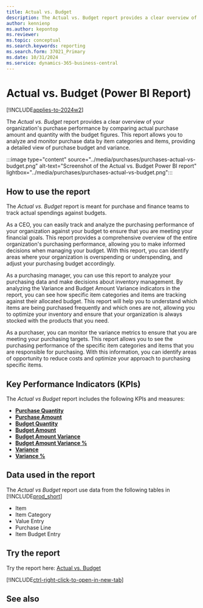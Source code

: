 ```yaml
---
title: Actual vs. Budget
description: The Actual vs. Budget report provides a clear overview of your organization's purchase performance by comparing actual purchase amount and quantity with the budget figures.
author: kennienp
ms.author: kepontop
ms.reviewer:
ms.topic: conceptual
ms.search.keywords: reporting
ms.search.form: 37021_Primary
ms.date: 10/31/2024
ms.service: dynamics-365-business-central
---
```


# Actual vs. Budget (Power BI Report)

[!INCLUDE[applies-to-2024w2](../includes/applies-to-2024w2.md)]

The *Actual vs. Budget* report provides a clear overview of your organization's purchase performance by comparing actual purchase amount and quantity with the budget figures. This report allows you to analyze and monitor purchase data by item categories and items, providing a detailed view of purchase budget and variance.

:::image type="content" source="../media/purchases/purchases-actual-vs-budget.png" alt-text="Screenshot of the Actual vs. Budget Power BI report" lightbox="../media/purchases/purchases-actual-vs-budget.png":::

## How to use the report

The *Actual vs. Budget* report is meant for purchase and finance teams to track actual spendings against budgets.

As a CEO, you can easily track and analyze the purchasing performance of your organization against your budget to ensure that you are meeting your financial goals. This report provides a comprehensive overview of the entire organization's purchasing performance, allowing you to make informed decisions when managing your budget. With this report, you can identify areas where your organization is overspending or underspending, and adjust your purchasing budget accordingly.  
   
As a purchasing manager, you can use this report to analyze your purchasing data and make decisions about inventory management. By analyzing the Variance and Budget Amount Variance indicators in the report, you can see how specific item categories and items are tracking against their allocated budget. This report will help you to understand which items are being purchased frequently and which ones are not, allowing you to optimize your inventory and ensure that your organization is always stocked with the products that you need.  
   
As a purchaser, you can monitor the variance metrics to ensure that you are meeting your purchasing targets. This report allows you to see the purchasing performance of the specific item categories and items that you are responsible for purchasing. With this information, you can identify areas of opportunity to reduce costs and optimize your approach to purchasing specific items.

## Key Performance Indicators (KPIs)

The *Actual vs Budget* report includes the following KPIs and measures: 

- [**Purchase Quantity**](####)  
- [**Purchase Amount**](####)  
- [**Budget Quantity**](####)  
- [**Budget Amount**](####)
- [**Budget Amount Variance**](####)
- [**Budget Amount Variance %**](####)  
- [**Variance**](####)  
- [**Variance %**](####)  

## Data used in the report

The *Actual vs Budget* report use data from the following tables in [!INCLUDE[prod_short](../includes/prod_short.md)]

- Item
- Item Category
- Value Entry
- Purchase Line
- Item Budget Entry

## Try the report

Try the report here: [Actual vs. Budget](https://businesscentral.dynamics.com?page=37021)

[!INCLUDE[ctrl-right-click-to-open-in-new-tab](../includes/ctrl-right-click-to-open-in-new-tab.md)]

## See also
